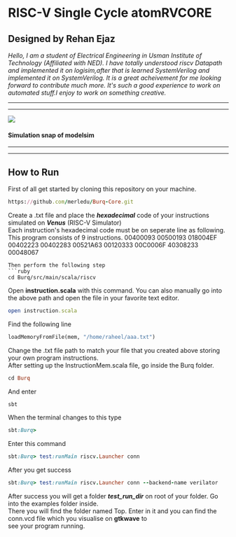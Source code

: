 # **RISC-V Single Cycle atomRVCORE**
## Designed by **Rehan Ejaz**

*Hello,
	I am a student of Electrical Engineering in Usman Institute of Technology (Affiliated with NED). I have totally understood riscv Datapath and implemented it on logisim,after that is learned SystemVerilog and implemented it on SystemVerilog.
It is a great acheivement for me looking forward to contribute much more.
It's such a good experience to work on automated stuff.I  enjoy to work on something creative.*

---
---
![](https://drive.google.com/file/d/1gaIj7pL8lz4kSyHX_O8Gc-j56aFCjuyC/view?usp=sharing)

#### Simulation snap of modelsim
---
---
## How to Run

First of all get started by cloning this repository on your machine.  
```ruby
https://github.com/merledu/Burq-Core.git 
```
Create a .txt file and place the ***hexadecimal*** code of your instructions simulated on ***Venus*** (RISC-V Simulator)\
Each instruction's hexadecimal code must be on seperate line as following. This program consists of 9 instructions.
00400093
00500193
018004EF
00402223
00402283
00521A63
00120333
00C0006F
40308233
00048067
```
Then perform the following step
```ruby
cd Burq/src/main/scala/riscv
```
Open **instruction.scala** with this command. You can also manually go into the above path and open the file in your favorite text editor.
```ruby
open instruction.scala
```
Find the following line
``` python
loadMemoryFromFile(mem, "/home/raheel/aaa.txt")
```
Change the .txt file path to match your file that you created above storing your own program instructions.\
After setting up the InstructionMem.scala file, go inside the Burq folder.
```ruby
cd Burq
```
And enter
```ruby
sbt
```
When the terminal changes to this type
```ruby
sbt:Burq>
```
Enter this command
```ruby
sbt:Burq> test:runMain riscv.Launcher conn
```
After you get success
```ruby
sbt:Burq> test:runMain riscv.Launcher conn --backend-name verilator
```
After success you will get a folder ***test_run_dir*** on root of your folder. Go into the examples folder inside.\
There you will find the folder named Top. Enter in it and you can find the conn.vcd file which you visualise on **gtkwave** to\
see your program running.
